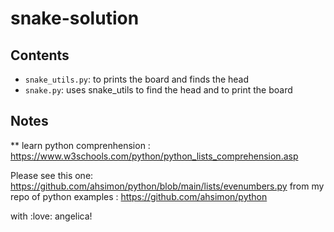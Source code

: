 # snake-solution

## Contents

- `snake_utils.py`: to prints the board and finds the head
- `snake.py`: uses snake_utils to find the head and to print the board


## Notes
** learn python comprenhension : https://www.w3schools.com/python/python_lists_comprehension.asp


Please see  this one: https://github.com/ahsimon/python/blob/main/lists/evenumbers.py from my repo of python examples : https://github.com/ahsimon/python


with :love: angelica!
